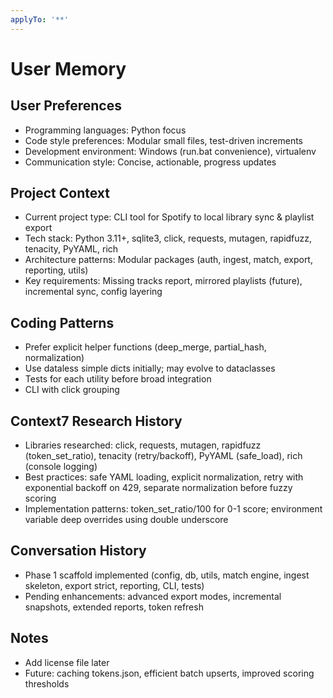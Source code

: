 ```yaml
---
applyTo: '**'
---
```

# User Memory

## User Preferences
- Programming languages: Python focus
- Code style preferences: Modular small files, test-driven increments
- Development environment: Windows (run.bat convenience), virtualenv
- Communication style: Concise, actionable, progress updates

## Project Context
- Current project type: CLI tool for Spotify to local library sync & playlist export
- Tech stack: Python 3.11+, sqlite3, click, requests, mutagen, rapidfuzz, tenacity, PyYAML, rich
- Architecture patterns: Modular packages (auth, ingest, match, export, reporting, utils)
- Key requirements: Missing tracks report, mirrored playlists (future), incremental sync, config layering

## Coding Patterns
- Prefer explicit helper functions (deep_merge, partial_hash, normalization)
- Use dataless simple dicts initially; may evolve to dataclasses
- Tests for each utility before broad integration
- CLI with click grouping

## Context7 Research History
- Libraries researched: click, requests, mutagen, rapidfuzz (token_set_ratio), tenacity (retry/backoff), PyYAML (safe_load), rich (console logging)
- Best practices: safe YAML loading, explicit normalization, retry with exponential backoff on 429, separate normalization before fuzzy scoring
- Implementation patterns: token_set_ratio/100 for 0-1 score; environment variable deep overrides using double underscore

## Conversation History
- Phase 1 scaffold implemented (config, db, utils, match engine, ingest skeleton, export strict, reporting, CLI, tests)
- Pending enhancements: advanced export modes, incremental snapshots, extended reports, token refresh

## Notes
- Add license file later
- Future: caching tokens.json, efficient batch upserts, improved scoring thresholds

